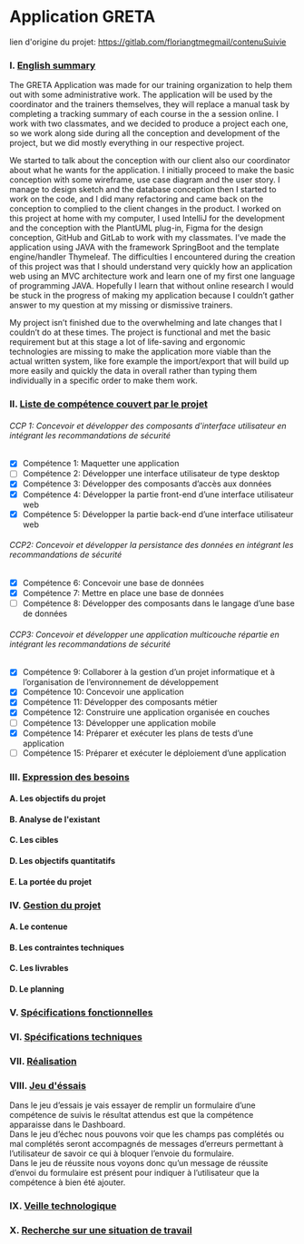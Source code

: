 # Application GRETA

lien d'origine du projet: https://gitlab.com/floriangtmegmail/contenuSuivie

### I.    [English summary](#english-sumary)

The GRETA Application was made for our training organization to help them out with some administrative work. The application will be used by the coordinator and the trainers themselves, they will replace a manual task by completing a tracking summary of each course in the a session online. I work with two classmates, and we decided to produce a project each one, so we work along side during all the conception and development of the project, but we did mostly everything in our respective project.

 We started to talk about the conception with our client also our coordinator about what he wants for the application. I initially proceed to make the basic conception with some wireframe, use case diagram and the user story. I manage to design sketch and the database conception then I started to work on the code, and I did many refactoring and came back on the conception to complied to the client changes in the product. I worked on this project at home with my computer, I used IntelliJ for the development and the conception with the PlantUML plug-in, Figma for the design conception, GitHub and GitLab to work with my classmates. I’ve made the application using JAVA with the framework SpringBoot and the template engine/handler Thymeleaf. The difficulties I encountered during the creation of this project was that I should understand very quickly how an application web using an MVC architecture work and learn one of my first one language of programming JAVA. Hopefully I learn that without online research I would be stuck in the progress of making my application because I couldn’t gather answer to my question at my missing or dismissive trainers.

My project isn’t finished due to the overwhelming and late changes that I couldn’t do at these times.  The project is functional and met the basic requirement but at this stage a lot of life-saving and ergonomic technologies are missing to make the application more viable than the actual written system, like fore example the import/export that will build up more easily and quickly the data in overall rather than typing them individually in a specific order to make them work.


### II.   [Liste de compétence couvert par le projet](#project-skills)

###### CCP 1: Concevoir et développer des composants d'interface utilisateur en intégrant les recommandations de sécurité

- [x] Compétence 1: Maquetter une application  
- [ ] Compétence 2: Développer une interface utilisateur de type desktop  
- [x] Compétence 3: Développer des composants d’accès aux données
- [x] Compétence 4: Développer la partie front-end d’une interface utilisateur web  
- [x] Compétence 5: Développer la partie back-end d’une interface utilisateur web  

###### CCP2: Concevoir et développer la persistance des données en intégrant les recommandations de sécurité

- [x] Compétence 6: Concevoir une base de données  
- [x] Compétence 7: Mettre en place une base de données  
- [ ] Compétence 8: Développer des composants dans le langage d’une base de données  

###### CCP3: Concevoir et développer une application multicouche répartie en intégrant les recommandations de sécurité

- [x] Compétence 9: Collaborer à la gestion d’un projet informatique et à l’organisation de l’environnement de développement  
- [x] Compétence 10: Concevoir une application  
- [x] Compétence 11: Développer des composants métier  
- [x] Compétence 12: Construire une application organisée en couches  
- [ ] Compétence 13: Développer une application mobile  
- [x] Compétence 14: Préparer et exécuter les plans de tests d’une application  
- [ ] Compétence 15: Préparer et exécuter le déploiement d’une application  

### III.  [Expression des besoins](#requirements-expression)
####    A. Les objectifs du projet
####    B. Analyse de l'existant
####    C. Les cibles
####    D. Les objectifs quantitatifs
####    E. La portée du projet

### IV.   [Gestion du projet](#project-management)
####    A. Le contenue
####    B. Les contraintes techniques
####    C. Les livrables
####    D. Le planning

### V.    [Spécifications fonctionnelles](#functional-specifications)

### VI.   [Spécifications techniques](#technical-specifications)

### VII.  [Réalisation](#production)

### VIII. [Jeu d'éssais](#trial-game)

Dans le jeu d’essais je vais essayer de remplir un formulaire d’une compétence de suivis le résultat attendus est que la compétence apparaisse dans le Dashboard.  
Dans le jeu d’échec nous pouvons voir que les champs pas complétés ou mal complétés seront accompagnés de messages d’erreurs permettant à l’utilisateur de savoir ce qui à bloquer l’envoie du formulaire.  
Dans le jeu de réussite nous voyons donc qu’un message de réussite d’envoi du formulaire est présent pour indiquer à l’utilisateur que la compétence à bien été ajouter.  

### IX.  [Veille technologique](#technology-watch)

### X.   [Recherche sur une situation de travail](#work-survey)